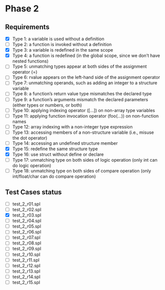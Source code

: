 # Phase 2

## Requirements

- [x] Type 1: a variable is used without a definition
- [ ] Type 2: a function is invoked without a definition
- [x] Type 3: a variable is redefined in the same scope
- [x] Type 4: a function is redefined (in the global scope, since we don’t have nested functions)
- [ ] Type 5: unmatching types appear at both sides of the assignment operator (=)
- [ ] Type 6: rvalue appears on the left-hand side of the assignment operator
- [ ] Type 7: unmatching operands, such as adding an integer to a structure variable
- [ ] Type 8: a function’s return value type mismatches the declared type
- [ ] Type 9: a function’s arguments mismatch the declared parameters (either types or numbers, or both)
- [ ] Type 10: applying indexing operator ([...]) on non-array type variables
- [ ] Type 11: applying function invocation operator (foo(...)) on non-function names
- [ ] Type 12: array indexing with a non-integer type expression
- [ ] Type 13: accessing members of a non-structure variable (i.e., misuse the dot operator)
- [ ] Type 14: accessing an undefined structure member
- [x] Type 15: redefine the same structure type
- [x] Type 16: use struct without define or declare
- [ ] Type 17: unmatching type on both sides of logic operation (only int can do logic operation)
- [ ] Type 18: unmatching type on both sides of compare operation (only int/float/char can do compare operation)

## Test Cases status
- [ ] test_2_r01.spl
- [ ] test_2_r02.spl
- [x] test_2_r03.spl
- [ ] test_2_r04.spl
- [ ] test_2_r05.spl
- [ ] test_2_r06.spl
- [ ] test_2_r07.spl
- [ ] test_2_r08.spl
- [ ] test_2_r09.spl
- [ ] test_2_r10.spl
- [ ] test_2_r11.spl
- [ ] test_2_r12.spl
- [ ] test_2_r13.spl
- [ ] test_2_r14.spl
- [ ] test_2_r15.spl